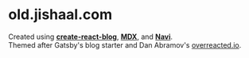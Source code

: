 old.jishaal.com
=====================

Created using  **[create-react-blog](https://github.com/frontarm/create-react-blog)**, **[MDX](https://mdxjs.com)**, and **[Navi](https://frontarm.com/navi/)**.<br />
Themed after Gatsby's blog starter and Dan Abramov's [overreacted.io](https://overreacted.io).